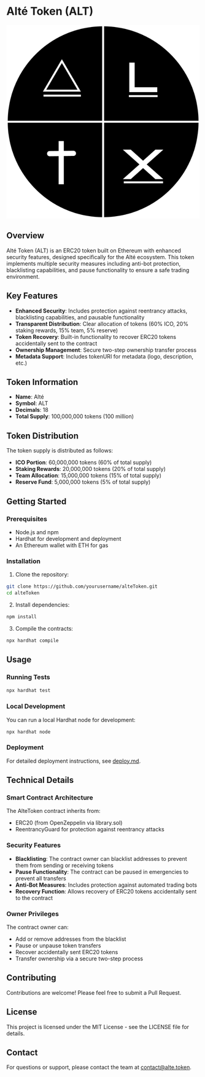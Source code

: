 # Alté Token (ALT)

![Alté Token](assets/altx.png)

## Overview

Alté Token (ALT) is an ERC20 token built on Ethereum with enhanced security features, designed specifically for the Alté ecosystem. This token implements multiple security measures including anti-bot protection, blacklisting capabilities, and pause functionality to ensure a safe trading environment.

## Key Features

- **Enhanced Security**: Includes protection against reentrancy attacks, blacklisting capabilities, and pausable functionality
- **Transparent Distribution**: Clear allocation of tokens (60% ICO, 20% staking rewards, 15% team, 5% reserve)
- **Token Recovery**: Built-in functionality to recover ERC20 tokens accidentally sent to the contract
- **Ownership Management**: Secure two-step ownership transfer process
- **Metadata Support**: Includes tokenURI for metadata (logo, description, etc.)

## Token Information

- **Name**: Alté
- **Symbol**: ALT
- **Decimals**: 18
- **Total Supply**: 100,000,000 tokens (100 million)

## Token Distribution

The token supply is distributed as follows:

- **ICO Portion**: 60,000,000 tokens (60% of total supply)
- **Staking Rewards**: 20,000,000 tokens (20% of total supply)
- **Team Allocation**: 15,000,000 tokens (15% of total supply)
- **Reserve Fund**: 5,000,000 tokens (5% of total supply)

## Getting Started

### Prerequisites

- Node.js and npm
- Hardhat for development and deployment
- An Ethereum wallet with ETH for gas

### Installation

1. Clone the repository:

```bash
git clone https://github.com/yourusername/alteToken.git
cd alteToken
```

2. Install dependencies:

```bash
npm install
```

3. Compile the contracts:

```bash
npx hardhat compile
```

## Usage

### Running Tests

```bash
npx hardhat test
```

### Local Development

You can run a local Hardhat node for development:

```bash
npx hardhat node
```

### Deployment

For detailed deployment instructions, see [deploy.md](./deploy.md).

## Technical Details

### Smart Contract Architecture

The AlteToken contract inherits from:

- ERC20 (from OpenZeppelin via library.sol)
- ReentrancyGuard for protection against reentrancy attacks

### Security Features

- **Blacklisting**: The contract owner can blacklist addresses to prevent them from sending or receiving tokens
- **Pause Functionality**: The contract can be paused in emergencies to prevent all transfers
- **Anti-Bot Measures**: Includes protection against automated trading bots
- **Recovery Function**: Allows recovery of ERC20 tokens accidentally sent to the contract

### Owner Privileges

The contract owner can:

- Add or remove addresses from the blacklist
- Pause or unpause token transfers
- Recover accidentally sent ERC20 tokens
- Transfer ownership via a secure two-step process

## Contributing

Contributions are welcome! Please feel free to submit a Pull Request.

## License

This project is licensed under the MIT License - see the LICENSE file for details.

## Contact

For questions or support, please contact the team at [contact@alte.token](mailto:contact@alte.token).

